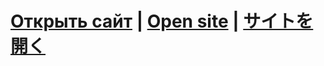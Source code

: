 # [Открыть сайт](https://zif1r.github.io/laboratoryworks.github.io/LabWorks/JavaScript/main.page.html) | [Open site](https://zif1r.github.io/laboratoryworks.github.io/LabWorks/JavaScript/main.page.html) | [サイトを開く](https://zif1r.github.io/laboratoryworks.github.io/LabWorks/JavaScript/main.page.html)
